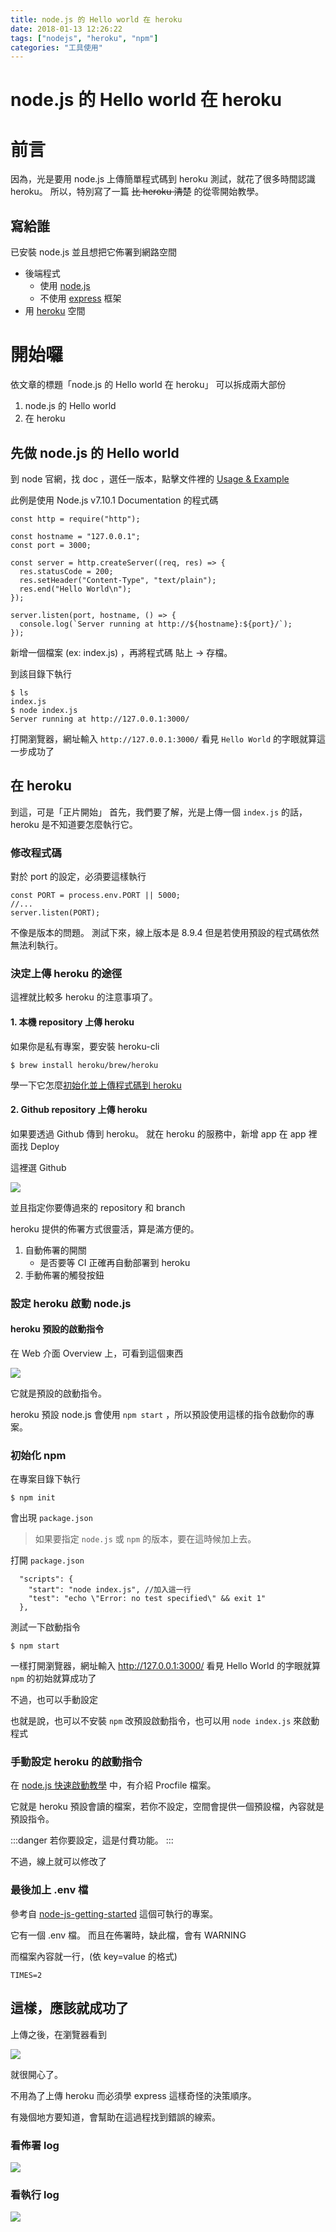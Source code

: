 ```yaml
---
title: node.js 的 Hello world 在 heroku
date: 2018-01-13 12:26:22
tags: ["nodejs", "heroku", "npm"]
categories: "工具使用"
---
```


# node.js 的 Hello world 在 heroku

# 前言

因為，光是要用 node.js 上傳簡單程式碼到 heroku 測試，就花了很多時間認識 heroku。
所以，特別寫了一篇 ~~比 heroku 清楚~~ 的從零開始教學。

## 寫給誰

已安裝 node.js 並且想把它佈署到網路空間

- 後端程式
  - 使用 [node.js](https://nodejs.org/en/)
  - 不使用 [express](http://expressjs.com/zh-tw/) 框架
- 用 [heroku](www.heroku.com) 空間

# 開始囉

依文章的標題「node.js 的 Hello world 在 heroku」
可以拆成兩大部份

1. node.js 的 Hello world
2. 在 heroku

## 先做 node.js 的 Hello world

到 node 官網，找 doc ，選任一版本，點擊文件裡的 [Usage & Example](https://nodejs.org/docs/latest-v7.x/api/synopsis.html)

此例是使用 Node.js v7.10.1 Documentation 的程式碼

```javascript=
const http = require("http");

const hostname = "127.0.0.1";
const port = 3000;

const server = http.createServer((req, res) => {
  res.statusCode = 200;
  res.setHeader("Content-Type", "text/plain");
  res.end("Hello World\n");
});

server.listen(port, hostname, () => {
  console.log(`Server running at http://${hostname}:${port}/`);
});
```

新增一個檔案 (ex: index.js) ，再將程式碼 貼上 → 存檔。

到該目錄下執行

```shell=
$ ls
index.js
$ node index.js
Server running at http://127.0.0.1:3000/
```

打開瀏覽器，網址輸入 `http://127.0.0.1:3000/`
看見 `Hello World` 的字眼就算這一步成功了

## 在 heroku

到這，可是「正片開始」
首先，我們要了解，光是上傳一個 `index.js` 的話，heroku 是不知道要怎麼執行它。

### 修改程式碼

對於 port 的設定，必須要這樣執行

```javascript=
const PORT = process.env.PORT || 5000;
//...
server.listen(PORT);
```

不像是版本的問題。
測試下來，線上版本是 8.9.4 但是若使用預設的程式碼依然無法利執行。

### 決定上傳 heroku 的途徑

這裡就比較多 heroku 的注意事項了。

#### 1. 本機 repository 上傳 heroku

如果你是私有專案，要安裝 heroku-cli

```shell
$ brew install heroku/brew/heroku
```

學一下它怎麼[初始化並上傳程式碼到 heroku](https://devcenter.heroku.com/articles/getting-started-with-nodejs#deploy-the-app)

#### 2. Github repository 上傳 heroku

如果要透過 Github 傳到 heroku。
就在 heroku 的服務中，新增 app
在 app 裡面找 Deploy

這裡選 Github

![](https://i.imgur.com/TRfSpJ2.png)

並且指定你要傳過來的 repository 和 branch

heroku 提供的佈署方式很靈活，算是滿方便的。

1. 自動佈署的開關
   - 是否要等 CI 正確再自動部署到 heroku
2. 手動佈署的觸發按鈕

### 設定 heroku 啟動 node.js

#### heroku 預設的啟動指令

在 Web 介面 Overview 上，可看到這個東西

![](https://i.imgur.com/rkbEtG0.png)

它就是預設的啟動指令。

heroku 預設 node.js 會使用 `npm start` ，所以預設使用這樣的指令啟動你的專案。

### 初始化 npm

在專案目錄下執行

```shell
$ npm init
```

會出現 `package.json`

> 如果要指定 `node.js` 或 `npm` 的版本，要在這時候加上去。

打開 `package.json`

```json=
  "scripts": {
    "start": "node index.js", //加入這一行
    "test": "echo \"Error: no test specified\" && exit 1"
  },
```

測試一下啟動指令

```shell
$ npm start
```

一樣打開瀏覽器，網址輸入 http://127.0.0.1:3000/
看見 Hello World 的字眼就算 `npm` 的初始就算成功了

不過，也可以手動設定

也就是說，也可以不安裝 `npm` 改預設啟動指令，也可以用 `node index.js` 來啟動程式

### 手動設定 heroku 的啟動指令

在 [node.js 快速啟動教學](https://devcenter.heroku.com/articles/getting-started-with-nodejs#define-a-procfile) 中，有介紹 Procfile 檔案。

它就是 heroku 預設會讀的檔案，若你不設定，空間會提供一個預設檔，內容就是預設指令。

:::danger
若你要設定，這是付費功能。
:::

不過，線上就可以修改了

### 最後加上 .env 檔

參考自 [node-js-getting-started](https://github.com/heroku/node-js-getting-started) 這個可執行的專案。

它有一個 .env 檔。
而且在佈署時，缺此檔，會有 WARNING

而檔案內容就一行，(依 key=value 的格式)

```shell
TIMES=2
```

## 這樣，應該就成功了

上傳之後，在瀏覽器看到

![](https://i.imgur.com/S4xxZj2.png)

就很開心了。

不用為了上傳 heroku 而必須學 express 這樣奇怪的決策順序。

有幾個地方要知道，會幫助在這過程找到錯誤的線索。

### 看佈署 log

![](https://i.imgur.com/nmgO4yo.png)

### 看執行 log

![](https://i.imgur.com/IPajyxD.png)

